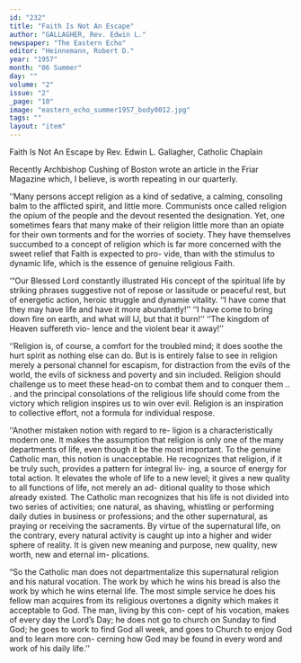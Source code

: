 ```yaml
---
id: "232"
title: "Faith Is Not An Escape"
author: "GALLAGHER, Rev. Edwin L."
newspaper: "The Eastern Echo"
editor: "Heinnemann, Robert D."
year: "1957"
month: "06 Summer"
day: ""
volume: "2"
issue: "2"
_page: "10"
image: "eastern_echo_summer1957_body0012.jpg"
tags: ""
layout: "item"
---
```

Faith Is Not An Escape
by Rev. Edwin L. Gallagher, 
Catholic Chaplain

Recently Archbishop Cushing of Boston wrote
an article in the Friar Magazine which, I believe,
is worth repeating in our quarterly.

‘‘Many persons accept religion as a kind of
sedative, a calming, consoling balm to the afflicted
spirit, and little more. Communists once called
religion the opium of the people and the devout
resented the designation. Yet, one sometimes fears
that many make of their religion little more than
an opiate for their own torments and for the worries
of society. They have themselves succumbed to
a concept of religion which is far more concerned
with the sweet relief that Faith is expected to pro-
vide, than with the stimulus to dynamic life, which
is the essence of genuine religious Faith.

‘“Our Blessed Lord constantly illustrated His
concept of the spiritual life by striking phrases
suggestive not of repose or lassitude or peaceful
rest, but of energetic action, heroic struggle and
dynamie vitality. ‘‘I have come that they may have
life and have it more abundantly!’’ ‘‘I have come
to bring down fire on earth, and what will IJ, but that
it burn!’’ ‘‘The kingdom of Heaven suffereth vio-
lence and the violent bear it away!’’

‘‘Religion is, of course, a comfort for the
troubled mind; it does soothe the hurt spirit as
nothing else can do. But is is entirely false to see
in religion merely a personal channel for escapism,
for distraction from the evils of the world, the evils
of sickness and poverty and sin included. Religion
should challenge us to meet these head-on to combat
them and to conquer them .. . and the principal
consolations of the religious life should come from
the victory which religion inspires us to win over
evil. Religion is an inspiration to collective effort,
not a formula for individual respose.

‘‘Another mistaken notion with regard to re-
ligion is a characteristically modern one. It makes
the assumption that religion is only one of the
many departments of life, even though it be the most
important. To the genuine Catholic man, this notion
is unacceptable. He recognizes that religion, if it
be truly such, provides a pattern for integral liv-
ing, a source of energy for total action. It elevates
the whole of life to a new level; it gives a new
quality to all functions of life, not merely an ad-
ditional quality to those which already existed. The
Catholic man recognizes that his life is not divided
into two series of activities; one natural, as shaving,
whistling or performing daily duties in business or
professions; and the other supernatural, as praying
or receiving the sacraments. By virtue of the
supernatural life, on the contrary, every natural
activity is caught up into a higher and wider sphere
of reality. It is given new meaning and purpose,
new quality, new worth, new and eternal im-
plications.

“So the Catholic man does not departmentalize
this supernatural religion and his natural vocation.
The work by which he wins his bread is also the
work by which he wins eternal life. The most
simple service he does his fellow man acquires
from its religious overtones a dignity which makes
it acceptable to God. The man, living by this con-
cept of his vocation, makes of every day the Lord’s
Day; he does not go to church on Sunday to find
God; he goes to work to find God all week, and
goes to Church to enjoy God and to learn more con-
cerning how God may be found in every word and
work of his daily life.’’
